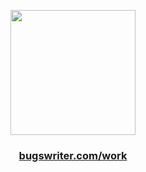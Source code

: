 <p align="center">
  <img src="https://media.tenor.com/oa-uWuwCjrgAAAAm/lain-serial-experiments-lain.webp" height="200" />
</p>

<h3 align="center">
  <a href="https://bugswriter.com/work">bugswriter.com/work</a>
</h3>
